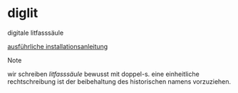 # diglit
digitale litfasssäule

[ausführliche installationsanleitung](https://gcm.schule/diglit3)

> [!note]
> wir schreiben *litfasssäule* bewusst mit doppel-s.
> eine einheitliche rechtschreibung ist der beibehaltung des historischen namens vorzuziehen.
